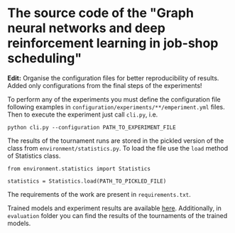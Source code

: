 
# The source code of the "Graph neural networks and deep reinforcement learning in job-shop scheduling"

**Edit:** Organise the configuration files for better reproducibility of results. Added only configurations from 
the final steps of the experiments!

To perform any of the experiments you must define the configuration file following examples in `configuration/experiments/**/emperiment.yml` files.
Then to execute the experiment just call `cli.py`, i.e.

```
python cli.py --configuration PATH_TO_EXPERIMENT_FILE
```

The results of the tournament runs are stored in the pickled version of the class from `environment/statistics.py`.
To load the file use the `load` method of Statistics class.

```
from environment.statistics import Statistics

statistics = Statistics.load(PATH_TO_PICKLED_FILE)
```

The requirements of the work are present in `requirements.txt`.

Trained models and experiment results are available [here](https://campuscvut-my.sharepoint.com/:u:/g/personal/hayeuyur_cvut_cz/EQ7TgHnCjbVIvDmWBltOo5ABQH5YcKSm6CRa0k33InaY8A?e=ul41Pa). Additionally, in `evaluation` folder you can find
the results of the tournaments of the trained models.